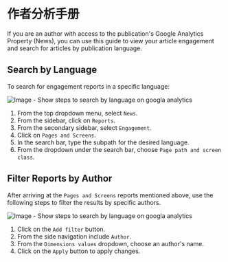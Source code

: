 # 作者分析手册

If you are an author with access to the publication's Google Analytics Property (News), you can use this guide to view your article engagement and search for articles by publication language.

## Search by Language

To search for engagement reports in a specific language:

![Image - Show steps to search by language on googla analytics](https://contribute.freecodecamp.org/images/google-analytics/search-by-language.png)

1. From the top dropdown menu, select `News`.
1. From the sidebar, click on `Reports`.
1. From the secondary sidebar, select `Engagement`.
1. Click on `Pages and Screens`.
1. In the search bar, type the subpath for the desired language.
1. From the dropdown under the search bar, choose `Page path and screen class`.

## Filter Reports by Author

After arriving at the `Pages and Screens` reports mentioned above, use the following steps to filter the results by specific authors.

![Image - Show steps to search by language on googla analytics](https://contribute.freecodecamp.org/images/google-analytics/filter-by-author.png)

1. Click on the `Add filter` button.
1. From the side navigation include `Author`.
1. From the `Dimensions values` dropdown, choose an author's name.
1. Click on the `Apply` button to apply changes.
